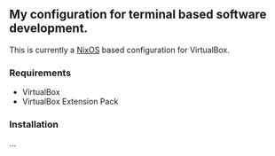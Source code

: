 ## My configuration for terminal based software development.

This is currently a [NixOS](https://nixos.org/nixos/) based configuration for VirtualBox.

### Requirements

* VirtualBox
* VirtualBox Extension Pack

### Installation

...
